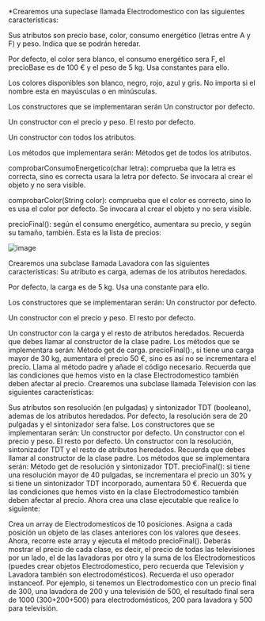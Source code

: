 *Crearemos una supeclase llamada Electrodomestico con las siguientes características:

Sus atributos son precio base, color, consumo energético (letras entre A y F) y peso. Indica que se podrán heredar.

Por defecto, el color sera blanco, el consumo energético sera F, el precioBase es de 100 € y el peso de 5 kg. Usa constantes para ello.

Los colores disponibles son blanco, negro, rojo, azul y gris. No importa si el nombre esta en mayúsculas o en minúsculas.

Los constructores que se implementaran serán
Un constructor por defecto.

Un constructor con el precio y peso. El resto por defecto.

Un constructor con todos los atributos.

Los métodos que implementara serán:
Métodos get de todos los atributos.

comprobarConsumoEnergetico(char letra): comprueba que la letra es correcta, sino es correcta usara la letra por defecto. Se invocara al crear el objeto y no sera visible.

comprobarColor(String color): comprueba que el color es correcto, sino lo es usa el color por defecto. Se invocara al crear el objeto y no sera visible.

precioFinal(): según el consumo energético, aumentara su precio, y según su tamaño, también. Esta es la lista de precios:

![image](https://github.com/user-attachments/assets/636e52cf-7475-460f-90e4-d6a028ee7b43)

Crearemos una subclase llamada Lavadora con las siguientes características:
Su atributo es carga, ademas de los atributos heredados.

Por defecto, la carga es de 5 kg. Usa una constante para ello.

Los constructores que se implementaran serán:
Un constructor por defecto.

Un constructor con el precio y peso. El resto por defecto.

Un constructor con la carga y el resto de atributos heredados. Recuerda que debes llamar al constructor de la clase padre.
Los métodos que se implementara serán:
Método get de carga.
precioFinal():, si tiene una carga mayor de 30 kg, aumentara el precio 50 €, sino es así no se incrementara el precio. Llama al método padre y añade el código necesario. Recuerda que las condiciones que hemos visto en la clase Electrodomestico también deben afectar al precio.
Crearemos una subclase llamada Television con las siguientes características:

Sus atributos son resolución (en pulgadas) y sintonizador TDT (booleano), ademas de los atributos heredados.
Por defecto, la resolución sera de 20 pulgadas y el sintonizador sera false.
Los constructores que se implementaran serán:
Un constructor por defecto.
Un constructor con el precio y peso. El resto por defecto.
Un constructor con la resolución, sintonizador TDT y el resto de atributos heredados. Recuerda que debes llamar al constructor de la clase padre.
Los métodos que se implementara serán:
Método get de resolución y sintonizador TDT.
precioFinal(): si tiene una resolución mayor de 40 pulgadas, se incrementara el precio un 30% y si tiene un sintonizador TDT incorporado, aumentara 50 €. Recuerda que las condiciones que hemos visto en la clase Electrodomestico también deben afectar al precio.
Ahora crea una clase ejecutable que realice lo siguiente:

Crea un array de Electrodomesticos de 10 posiciones.
Asigna a cada posición un objeto de las clases anteriores con los valores que desees.
Ahora, recorre este array y ejecuta el método precioFinal().
Deberás mostrar el precio de cada clase, es decir, el precio de todas las televisiones por un lado, el de las lavadoras por otro y la suma de los Electrodomesticos (puedes crear objetos Electrodomestico, pero recuerda que Television y Lavadora también son electrodomésticos). Recuerda el uso operador instanceof.
Por ejemplo, si tenemos un Electrodomestico con un precio final de 300, una lavadora de 200 y una televisión de 500, el resultado final sera de 1000 (300+200+500) para electrodomésticos, 200 para lavadora y 500 para televisión.
